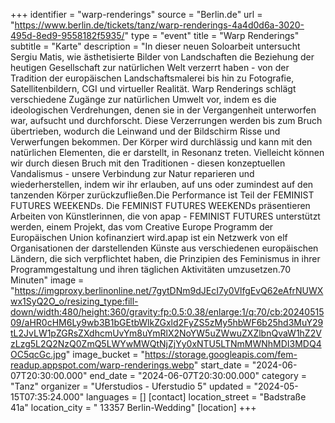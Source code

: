 +++
identifier = "warp-renderings"
source = "Berlin.de"
url = "https://www.berlin.de/tickets/tanz/warp-renderings-4a4d0d6a-3020-495d-8ed9-9558182f5935/"
type = "event"
title = "Warp Renderings"
subtitle = "Karte"
description = "In dieser neuen Soloarbeit untersucht Sergiu Matis, wie ästhetisierte Bilder von Landschaften die Beziehung der heutigen Gesellschaft zur natürlichen Welt verzerrt haben - von der Tradition der europäischen Landschaftsmalerei bis hin zu Fotografie, Satellitenbildern, CGI und virtueller Realität. Warp Renderings schlägt verschiedene Zugänge zur natürlichen Umwelt vor, indem es die ideologischen Verdrehungen, denen sie in der Vergangenheit unterworfen war, aufsucht und durchforscht. Diese Verzerrungen werden bis zum Bruch übertrieben, wodurch die Leinwand und der Bildschirm Risse und Verwerfungen bekommen. Der Körper wird durchlässig und kann mit den natürlichen Elementen, die er darstellt, in Resonanz treten. Vielleicht können wir durch diesen Bruch mit den Traditionen - diesen konzeptuellen Vandalismus - unsere Verbindung zur Natur reparieren und wiederherstellen, indem wir ihr erlauben, auf uns oder zumindest auf den tanzenden Körper zurückzufließen.Die Performance ist Teil der FEMINIST FUTURES WEEKENDs. Die FEMINIST FUTURES WEEKENDs präsentieren Arbeiten von Künstlerinnen, die von apap - FEMINIST FUTURES unterstützt werden, einem Projekt, das vom Creative Europe Programm der Europäischen Union kofinanziert wird.apap ist ein Netzwerk von elf Organisationen der darstellenden Künste aus verschiedenen europäischen Ländern, die sich verpflichtet haben, die Prinzipien des Feminismus in ihrer Programmgestaltung und ihren täglichen Aktivitäten umzusetzen.70 Minuten"
image = "https://imgproxy.berlinonline.net/7gytDNm9dJEcI7y0VlfgEvQ62eAfrNUWXwx1SyQ2O_o/resizing_type:fill-down/width:480/height:360/gravity:fp:0.5:0.38/enlarge:1/q:70/cb:2024051509/aHR0cHM6Ly9wb3B1bGEtbWlkZGxld2FyZS5zMy5hbWF6b25hd3MuY29tL2JvLW1pZGRsZXdhcmUvYm8uYmRlX2NoYW5uZWwuZXZlbnQvaW1hZ2VzLzg5L2Q2NzQ0ZmQ5LWYwMWQtNjZjYy0xNTU5LTNmMWNhMDI3MDQ4OC5qcGc.jpg"
image_bucket = "https://storage.googleapis.com/fem-readup.appspot.com/warp-renderings.webp"
start_date = "2024-06-07T20:30:00.000"
end_date = "2024-06-07T20:30:00.000"
category = "Tanz"
organizer = "Uferstudios - Uferstudio 5"
updated = "2024-05-15T07:35:24.000"
languages = []
[contact]
location_street = "Badstraße 41a"
location_city = " 13357 Berlin-Wedding"
[location]
+++